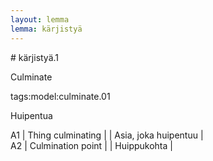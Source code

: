 ```yaml
---
layout: lemma
lemma: kärjistyä
---
```


<div class="sense">
# <span class="sensename">kärjistyä.1</span>

<span class="description">Culminate</span>

tags:model:culminate.01

<span class="description">Huipentua</span>

A1 | Thing culminating |   | Asia, joka huipentuu |  
A2 | Culmination point |   | Huippukohta |  

</div>

